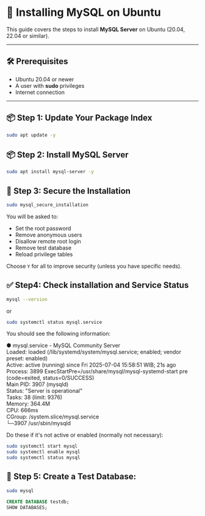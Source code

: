 # 🐬 Installing MySQL on Ubuntu

This guide covers the steps to install **MySQL Server** on Ubuntu (20.04, 22.04 or similar).

---

## 🛠️ Prerequisites

* Ubuntu 20.04 or newer
* A user with **sudo** privileges
* Internet connection

---

## 📦 Step 1: Update Your Package Index

```bash
sudo apt update -y
```

## 📦 Step 2: Install MySQL Server
```bash
sudo apt install mysql-server -y
```

## 🔐 Step 3: Secure the Installation
```bash
sudo mysql_secure_installation
```

You will be asked to:
* Set the root password
* Remove anonymous users
* Disallow remote root login
* Remove test database
* Reload privilege tables

Choose `Y` for all to improve security (unless you have specific needs).

## ✅ Step4: Check installation and Service Status
```bash
mysql --version
```
or
```bash
sudo systemctl status mysql.service
```

You should see the following information:  
  
● mysql.service - MySQL Community Server  
     Loaded: loaded (/lib/systemd/system/mysql.service; enabled; vendor preset: enabled)  
     Active: active (running) since Fri 2025-07-04 15:58:51 WIB; 21s ago  
    Process: 3899 ExecStartPre=/usr/share/mysql/mysql-systemd-start pre (code=exited, status=0/SUCCESS)  
   Main PID: 3907 (mysqld)  
     Status: "Server is operational"  
      Tasks: 38 (limit: 9376)  
     Memory: 364.4M  
        CPU: 666ms  
     CGroup: /system.slice/mysql.service  
             └─3907 /usr/sbin/mysqld  


Do these if it's not active or enabled (normally not necessary):
```bash
sudo systemctl start mysql
sudo systemctl enable mysql
sudo systemctl status mysql
```

## 🔐 Step 5: Create a Test Database:
```bash
sudo mysql
```
```sql
CREATE DATABASE testdb;
SHOW DATABASES;
```
